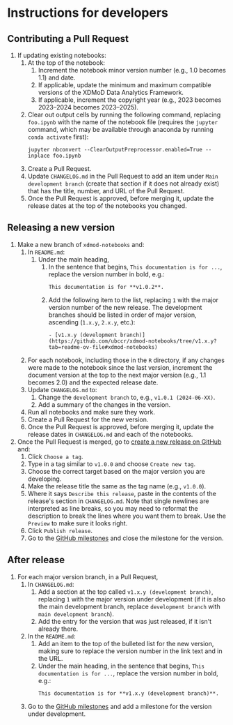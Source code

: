 # Instructions for developers

## Contributing a Pull Request

1. If updating existing notebooks:
    1. At the top of the notebook:
        1. Increment the notebook minor version number (e.g., 1.0 becomes 1.1)
           and date.
        1. If applicable, update the minimum and maximum compatible versions of
           the XDMoD Data Analytics Framework.
        1. If applicable, increment the copyright year (e.g., 2023 becomes
           2023–2024 becomes 2023–2025).
    1. Clear out output cells by running the following command, replacing
       `foo.ipynb` with the name of the notebook file (requires the `jupyter`
       command, which may be available through anaconda by running `conda
       activate` first):
        ```
        jupyter nbconvert --ClearOutputPreprocessor.enabled=True --inplace foo.ipynb
        ```
    1. Create a Pull Request.
    1. Update `CHANGELOG.md` in the Pull Request to add an item under `Main
       development branch` (create that section if it does not already exist)
       that has the title, number, and URL of the Pull Request.
    1. Once the Pull Request is approved, before merging it, update the release
       dates at the top of the notebooks you changed.

## Releasing a new version

1. Make a new branch of `xdmod-notebooks` and:
    1. In `README.md`:
        1. Under the main heading,
            1. In the sentence that begins, `This documentation is for ...`,
               replace the version number in bold, e.g.:
                ```
                This documentation is for **v1.0.2**.
                ```
            1. Add the following item to the list, replacing `1` with the major
               version number of the new release. The development branches
               should be listed in order of major version, ascending (`1.x.y`,
               `2.x.y`, etc.):
                ```
                - [v1.x.y (development branch)](https://github.com/ubccr/xdmod-notebooks/tree/v1.x.y?tab=readme-ov-file#xdmod-notebooks)
                ```
    1. For each notebook, including those in the `R` directory, if any changes
       were made to the notebook since the last version, increment the document
       version at the top to the next major version (e.g., 1.1 becomes 2.0) and
       the expected release date.
    1. Update `CHANGELOG.md` to:
        1. Change the `development branch` to, e.g., `v1.0.1 (2024-06-XX)`.
        1. Add a summary of the changes in the version.
    1. Run all notebooks and make sure they work.
    1. Create a Pull Request for the new version.
    1. Once the Pull Request is approved, before merging it, update the release
       dates in `CHANGELOG.md` and each of the notebooks.
1. Once the Pull Request is merged, go to
   [create a new release on GitHub](https://github.com/ubccr/xdmod-notebooks/releases/new)
   and:
    1. Click `Choose a tag`.
    1. Type in a tag similar to `v1.0.0` and choose `Create new tag`.
    1. Choose the correct target based on the major version you are developing.
    1. Make the release title the same as the tag name (e.g., `v1.0.0`).
    1. Where it says `Describe this release`, paste in the contents of the
       release's section in `CHANGELOG.md`. Note that single newlines are
       interpreted as line breaks, so you may need to reformat the description
       to break the lines where you want them to break. Use the `Preview` to
       make sure it looks right.
    1. Click `Publish release`.
    1. Go to the [GitHub milestones](https://github.com/ubccr/xdmod-notebooks/milestones)
       and close the milestone for the version.

## After release

1. For each major version branch, in a Pull Request,
    1. In `CHANGELOG.md`:
        1. Add a section at the top called `v1.x.y (development branch)`,
           replacing `1` with the major version under development (if it is
           also the main development branch, replace `development branch` with
           `main development branch`).
        1. Add the entry for the version that was just released, if it isn't
           already there.
    1. In the `README.md`:
        1. Add an item to the top of the bulleted list for
           the new version, making sure to replace the version number in
           the link text and in the URL.
        1. Under the main heading, in the sentence that begins,
           `This documentation is for ...`, replace the version number in bold,
           e.g.:
            ```
            This documentation is for **v1.x.y (development branch)**.
            ```
    1. Go to the [GitHub milestones](https://github.com/ubccr/xdmod-notebooks/milestones)
       and add a milestone for the version under development.
